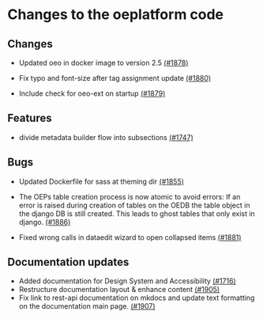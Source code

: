 # Changes to the oeplatform code

## Changes

- Updated oeo in docker image to version 2.5 [(#1878)](https://github.com/OpenEnergyPlatform/oeplatform/pull/1878)

- Fix typo and font-size after tag assignment update [(#1880)](https://github.com/OpenEnergyPlatform/oeplatform/pull/1880)

- Include check for oeo-ext on startup [(#1879)](https://github.com/OpenEnergyPlatform/oeplatform/pull/1879)

## Features

- divide metadata builder flow into subsections [(#1747)](https://github.com/OpenEnergyPlatform/oeplatform/pull/1747)

## Bugs

- Updated Dockerfile for sass at theming dir [(#1855)](https://github.com/OpenEnergyPlatform/oeplatform/pull/1855)

- The OEPs table creation process is now atomic to avoid errors: If an error is raised during creation of tables on the OEDB the table object in the django DB is still created. This leads to ghost tables that only exist in django. [(#1886)](https://github.com/OpenEnergyPlatform/oeplatform/pull/1886)

- Fixed wrong calls in dataedit wizard to open collapsed items [(#1881)](https://github.com/OpenEnergyPlatform/oeplatform/pull/1881)

## Documentation updates

- Added documentation for Design System and Accessibility [(#1716)](https://github.com/OpenEnergyPlatform/oeplatform/pull/1716)
- Restructure documentation layout & enhance content [(#1905)](https://github.com/OpenEnergyPlatform/oeplatform/pull/1905)
- Fix link to rest-api documentation on mkdocs and update text formatting on the documentation main page. [(#1907)](https://github.com/OpenEnergyPlatform/oeplatform/pull/1907)
